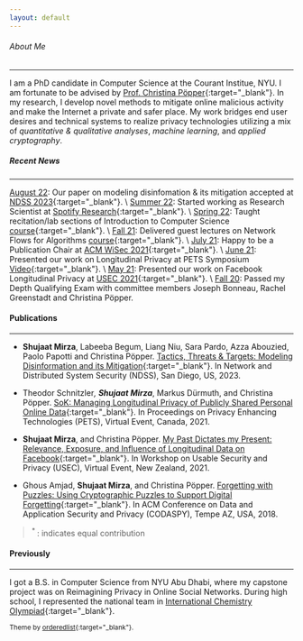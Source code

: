 ```yaml
---
layout: default
---
```


###### About Me
* * *

I am a PhD candidate in Computer Science at the Courant Institue, NYU. I am fortunate to be advised by [Prof. Christina Pöpper](http://poepper.net){:target="_blank"}. In my research, I develop novel methods to mitigate online malicious activity and make the Internet a private and safer place. My work bridges end user desires and technical systems to realize privacy technologies utilizing a mix of _quantitative & qualitative analyses_, _machine learning_, and _applied cryptography_.


##### Recent News
* * * 
<u>August 22</u>: Our paper on modeling disinfomation & its mitigation accepted at [NDSS 2023](https://www.ndss-symposium.org/ndss2023/){:target="_blank"}. \\
<u>Summer 22</u>: Started working as Research Scientist at [Spotify Research](https://research.atspotify.com/){:target="_blank"}. \\
<u>Spring 22</u>: Taught recitation/lab sections of Introduction to Computer Science  [course](https://){:target="_blank"}. \\
<u>Fall 21</u>: Delivered guest lectures on Network Flows for Algorithms [course](https://){:target="_blank"}. \\
<u>July 21</u>: Happy to be a Publication Chair at [ACM WiSec 2021](https://sites.nyuad.nyu.edu/wisec21/organization/){:target="_blank"}. \\
<u>June 21</u>: Presented our work on Longitudinal Privacy at PETS Symposium [Video](https://www.youtube.com/watch?v=qPLFUaZKSJM){:target="_blank"}. \\
<u>May 21</u>: Presented our work on Facebook Longitudinal Privacy at [USEC 2021](http://www.usablesecurity.net/USEC/usec21/){:target="_blank"}. \\
<u>Fall 20</u>: Passed my Depth Qualifying Exam with committee members Joseph Bonneau, Rachel Greenstadt and Christina Pöpper. 

#### Publications
* * * 

* **Shujaat Mirza**, Labeeba Begum, Liang Niu, Sara Pardo, Azza Abouzied, Paolo Papotti and Christina Pöpper. [Tactics, Threats & Targets: Modeling Disinformation and its Mitigation](assets/papers/disinfo_threat_modeling.pdf){:target="_blank"}. In Network and Distributed System Security (NDSS), San Diego, US, 2023. 

* Theodor Schnitzler<sup>*</sup>, **Shujaat Mirza**<sup>*</sup>, Markus Dürmuth, and Christina Pöpper. [SoK: Managing Longitudinal Privacy of Publicly Shared Personal Online Data](https://petsymposium.org/popets/2021/popets-2021-0013.pdf){:target="_blank"}. In Proceedings on Privacy Enhancing Technologies (PETS), Virtual Event, Canada, 2021. 

* **Shujaat Mirza**, and Christina Pöpper. [My Past Dictates my Present: Relevance, Exposure, and Influence of Longitudinal Data on Facebook](https://www.ndss-symposium.org/ndss-paper/auto-draft-181/){:target="_blank"}. In Workshop on Usable Security and Privacy (USEC), Virtual Event, New Zealand, 2021.

* Ghous Amjad, **Shujaat Mirza**, and Christina Pöpper. [Forgetting with Puzzles: Using Cryptographic Puzzles to Support Digital Forgetting](https://dl.acm.org/doi/10.1145/3176258.3176327){:target="_blank"}. In ACM Conference on Data and Application Security and Privacy (CODASPY), Tempe AZ, USA, 2018.

> <sup> * </sup>: indicates equal contribution

#### Previously
* * * 

I got a B.S. in Computer Science from NYU Abu Dhabi, where my capstone project was on Reimagining Privacy in Online Social Networks. During high school, I represented the national team in [International Chemistry Olympiad](https://en.wikipedia.org/wiki/International_Chemistry_Olympiad){:target="_blank"}.


<sub>Theme by [orderedlist](https://github.com/orderedlist){:target="_blank"}.</sub>


<!--
Text can be **bold**, _italic_, or ~~strikethrough~~.

[Link to another page](./another-page.html).

There should be whitespace between paragraphs.

There should be whitespace between paragraphs. We recommend including a README, or a file with information about your project.

# Header 1

This is a normal paragraph following a header. GitHub is a code hosting platform for version control and collaboration. It lets you and others work together on projects from anywhere.

## Header 2

> This is a blockquote following a header.
>
> When something is important enough, you do it even if the odds are not in your favor.

### Header 3

```js
// Javascript code with syntax highlighting.
var fun = function lang(l) {
  dateformat.i18n = require('./lang/' + l)
  return true;
}
```

```ruby
# Ruby code with syntax highlighting
GitHubPages::Dependencies.gems.each do |gem, version|
  s.add_dependency(gem, "= #{version}")
end
```

#### Header 4

*   This is an unordered list following a header.
*   This is an unordered list following a header.
*   This is an unordered list following a header.

##### Header 5

1.  This is an ordered list following a header.
2.  This is an ordered list following a header.
3.  This is an ordered list following a header.

###### Header 6

| head1        | head two          | three |
|:-------------|:------------------|:------|
| ok           | good swedish fish | nice  |
| out of stock | good and plenty   | nice  |
| ok           | good `oreos`      | hmm   |
| ok           | good `zoute` drop | yumm  |

### There's a horizontal rule below this.

* * *

### Here is an unordered list:

*   Item foo
*   Item bar
*   Item baz
*   Item zip

### And an ordered list:

1.  Item one
1.  Item two
1.  Item three
1.  Item four

### And a nested list:

- level 1 item
  - level 2 item
  - level 2 item
    - level 3 item
    - level 3 item
- level 1 item
  - level 2 item
  - level 2 item
  - level 2 item
- level 1 item
  - level 2 item
  - level 2 item
- level 1 item

### Small image

![Octocat](https://github.githubassets.com/images/icons/emoji/octocat.png)

### Large image

![Branching](https://guides.github.com/activities/hello-world/branching.png)


### Definition lists can be used with HTML syntax.

<dl>
<dt>Name</dt>
<dd>Godzilla</dd>
<dt>Born</dt>
<dd>1952</dd>
<dt>Birthplace</dt>
<dd>Japan</dd>
<dt>Color</dt>
<dd>Green</dd>
</dl>

```
Long, single-line code blocks should not wrap. They should horizontally scroll if they are too long. This line should be long enough to demonstrate this.
```

```
The final element.
```
 -->